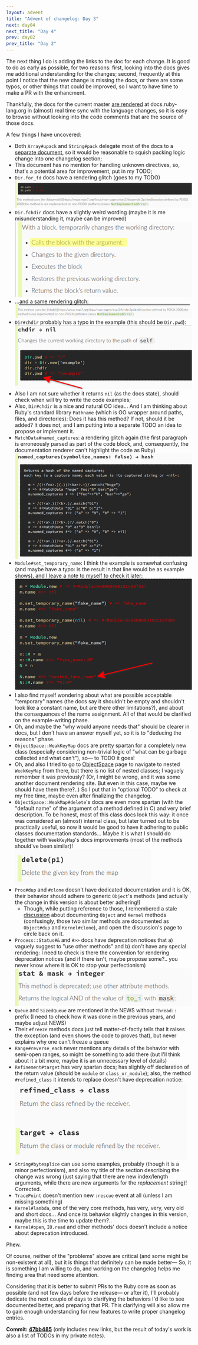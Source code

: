 ```yaml
---
layout: advent
title: "Advent of changelog: Day 3"
next: day04
next_title: "Day 4"
prev: day02
prev_title: "Day 2"
---
```


The next thing I do is adding the links to the doc for each change. It is good to do as early as possible, for two reasons: first, looking into the docs gives me additional understanding for the changes; second, frequently at this point I notice that the new change is missing the docs, or there are some typos, or other things that could be improved, so I want to have time to make a PR with the enhancment.

Thankfully, the docs for the current master [are rendered](https://docs.ruby-lang.org/en/master/) at docs.ruby-lang.org in (almost) real time sync with the language changes, so it is easy to browse without looking into the code comments that are the source of those docs.

A few things I have uncovered:

* Both `Array#upack` and `String#pack` delegate most of the docs to a [separate document](https://docs.ruby-lang.org/en/master/packed_data_rdoc.html), so it would be reasonable to squish packing logic change into one changelog section;
* This document has no mention for handling unknown directives, so, that's a potential area for improvement, put in my TODO;
* `Dir.for_fd` docs have a rendering glitch (goes to my TODO)<br/>
  ![](/img/advent2023/image00.png)
* `Dir.fchdir` docs have a slightly weird wording (maybe it is me misunderstanding it, maybe can be improved)<br/>
  ![](/img/advent2023/image01.png)
* ...and a same rendering glitch:<br/>
  ![](/img/advent2023/image02.png)
* `Dir#chdir` probably has a typo in the example (this should be `Dir.pwd`):<br/>
  ![](/img/advent2023/image03.png)
* Also I am not sure whether it returns `nil` (as the docs state), should check when will try to write the code examples;
* Also, `Dir#chdir` is a nice and natural OO idea... And I am thinking about Ruby's standard library `Pathname` (which is OO wrapper around paths, files, and directories): Does it has this method? If not, should it be added? It does not, and I am putting into a separate TODO an idea to propose or implement it.
* `MatchData#named_captures`: a rendering glitch again (the first paragraph is erroneously parsed as part of the code block, and, consequently, the documentation renderer can't highlight the code as Ruby)<br/>
  ![](/img/advent2023/image08.png)
* `Module#set_temporary_name`: I think the example is somewhat confusing (and maybe have a typo: is the result in that line would be as example shows), and I leave a note to myself to check it later:<br/>
  ![](/img/advent2023/image04.png)
* I also find myself wondering about what are possible acceptable "temporary" names (the docs say it shouldn't be empty and shouldn't look like a constant name, but are there other limitations?), and about the consequences of the name assignment. All of that would be clarified on the example-writing phase.
* Oh, and maybe the "why would anyone needs that" should be clearer in docs, but I don't have an answer myself yet, so it is to "deducing the reasons" phase.
* `ObjectSpace::WeakKeyMap` docs are pretty spartan for a completely new class (especially considering non-trivial logic of "what can be garbage collected and what can't"), so— to TODO it goes!
* Oh, and also I tried to go to [ObjectSpace](https://docs.ruby-lang.org/en/master/ObjectSpace.html) page to navigate to nested `WeekKeyMap` from there, but there is no list of nested classes; I vaguely remember it was previously? (Or, I might be wrong, and it was some another document rendering site. But even in this case, maybe we should have them there?..) So I put that in "optional TODO" to check at my free time, maybe even after finalizing the changelog.
* `ObjectSpace::WeakMap#delete`'s docs are even more spartan (with the "default name" of the argument of a method defined in C) and very brief description. To be honest, most of this class docs look this way: it once was considered an (almost) internal class, but later turned out to be practically useful, so now it would be good to have it adhering to public classes documentation standards... Maybe it is what I should do together with `WeekKeyMap`'s docs improvements (most of the methods should've been similar)!<br/>
  ![](/img/advent2023/image05.png)
* `Proc#dup` and `#clone` doesn't have dedicated documentation and it is OK, their behavior should adhere to generic `Object`'s methods (and actually the change in this version is about better adhering!)
  * Though, while putting reference to those, I remembered a stale [discussion](https://bugs.ruby-lang.org/issues/19304) about documenting `Object` and `Kernel` methods (confusingly, those two similar methods are documented as `Object#dup` and `Kernel#clone`), and open the discussion's page to circle back on it.
* `Process::Status#&`  and `#>>` docs have deprecation notices that a) vaguely suggest to "use other methods" and b) don't have any special rendering: I need to check is there the convention for rendering deprecation notices (and if there isn't, maybe propose some?.. you never know where it is OK to stop your perfectionism)<br/>
  ![](/img/advent2023/image06.png)
* `Queue` and `SizedQueue` are mentioned in the NEWS without `Thread::` prefix (I need to check how it was done in the previous years, and maybe adjust NEWS)
* Their `#freeze` methods docs just tell matter-of-factly tells that it raises the exception (and even shows the code to proves that), but never explains why one can't freeze a queue
* `Range#reverse_each` never mentions any details of the behavior with semi-open ranges, so might be something to add there (but I'll think about it a bit more, maybe it is an unnecessary level of details)
* `Refinement#target` has very spartan docs; has slightly off declaration of the return value (should be `module` or `class_or_module`); also, the method `#refined_class` it intends to replace doesn't have deprecation notice:<br/>
  ![](/img/advent2023/image07.png)
* `String#bytesplice` can use some examples, probably (though it is a minor perfectionism), and also my title of the section describing the change was wrong (just saying that there are new index/length arguments, while there are new arguments for the _replacement_ string)! Corrected.
* `TracePoint` doesn't mention new `:rescue` event at all (unless I am missing something)
* `Kernel#lambda`, one of the very core methods, has very, very, very old and short docs... And once its behavior slightly changes in this version, maybe this is the time to update them?..
* `Kernel#open`, `IO.read` and other methods' docs doesn't include a notice about deprecation introduced.

Phew.

Of course, neither of the "problems" above are critical (and some might be non-existent at all), but it is things that definitely can be made better— So, it is something I am willing to do, and working on the changelog helps me finding area that need some attention.

Considering that it is better to submit PRs to the Ruby core as soon as possible (and not few days before the release— or after it), I'll probably dedicate the next couple of days to clarifying the behaviors I'd like to see documented better, and preparing that PR. This clarifying will also allow me to gain enough understanding for new features to write proper changelog entries.

**Commit: [47bb485](https://github.com/rubyreferences/rubychanges/commit/47bb485)** (only includes new links, but the result of today's work is also a list of TODOs in my private notes).
